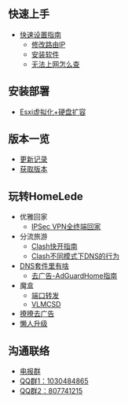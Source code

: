 ## 快速上手

* [快速设置指南](https://github.com/xiaoqingfengATGH/HomeLede/wiki/HomeLede-%E5%BC%80%E7%AE%B1%E6%89%8B%E5%86%8C)
    * [修改路由IP](https://github.com/xiaoqingfengATGH/HomeLede/wiki/HomeLede-%E5%BC%80%E7%AE%B1-%E5%9F%BA%E7%A1%80%E6%93%8D%E4%BD%9C-%E4%BF%AE%E6%94%B9%E8%B7%AF%E7%94%B1IP)
    * [安装软件](https://github.com/xiaoqingfengATGH/HomeLede/wiki/HomeLede-%E5%BC%80%E7%AE%B1-%E5%9F%BA%E7%A1%80%E6%93%8D%E4%BD%9C-%E5%AE%89%E8%A3%85%E8%BD%AF%E4%BB%B6)
    * [无法上网怎么查](https://github.com/xiaoqingfengATGH/HomeLede/wiki/%E6%97%A0%E6%B3%95%E4%B8%8A%E7%BD%91%E6%8E%92%E6%9F%A5%E5%AE%9D%E5%85%B8)

## 安装部署
* [Esxi虚拟化+硬盘扩容](https://github.com/xiaoqingfengATGH/HomeLede/wiki/HomeLede-%E5%BC%80%E7%AE%B1-%E5%9F%BA%E7%A1%80%E6%93%8D%E4%BD%9C-%E4%BD%BF%E7%94%A8Esxi%E8%99%9A%E6%8B%9F%E5%8C%96%E9%83%A8%E7%BD%B2)

## 版本一览

* [更新记录](https://github.com/xiaoqingfengATGH/HomeLede/wiki/HomeLede-%E9%87%8A%E6%94%BE%E8%AF%B4%E6%98%8E)
* [获取版本](https://github.com/xiaoqingfengATGH/HomeLede/wiki/HomeLede%E7%89%88%E6%9C%AC%E5%8F%91%E5%B8%83)

## 玩转HomeLede

* 优雅回家
	* [IPSec VPN全终端回家](https://github.com/xiaoqingfengATGH/HomeLede/wiki/%E5%A6%82%E4%BD%95%E4%BD%BF%E7%94%A8IPSecVPN%E5%AE%9E%E7%8E%B0%E5%A4%9A%E7%AB%AF%E6%8E%A5%E5%85%A5%E5%AE%B6%E5%BA%AD%E7%BD%91%E7%BB%9C)
* 分流旅游
	* [Clash快开指南](https://github.com/xiaoqingfengATGH/HomeLede/wiki/HomeLede-20200527-Clash%E9%A2%84%E8%A7%88%E7%89%88--%E5%BF%AB%E9%80%9FClash%E5%BC%80%E5%90%AF%E8%AF%B4%E6%98%8E)
	* [Clash不同模式下DNS的行为](https://github.com/xiaoqingfengATGH/HomeLede/wiki/Clash%E4%B8%8D%E5%90%8C%E8%BF%90%E8%A1%8C%E6%A8%A1%E5%BC%8F%E4%B8%8BDNS%E7%9A%84%E8%A1%8C%E4%B8%BA)
* [DNS套件里有啥](https://github.com/xiaoqingfengATGH/HomeLede/wiki/HomeLede-20200527-DNS%E6%96%B9%E6%A1%88%E8%AF%B4%E6%98%8E)
	* [去广告-AdGuardHome指南](https://github.com/xiaoqingfengATGH/HomeLede/wiki/HomeLede-DNS-AdGuardHome)
* 魔盒
  * [端口转发](https://github.com/xiaoqingfengATGH/HomeLede/wiki/%E7%8E%A9%E8%BD%ACHomeLede-%E7%AB%AF%E5%8F%A3%E8%BD%AC%E5%8F%91)
  * [VLMCSD](https://github.com/xiaoqingfengATGH/HomeLede/wiki/%E7%8E%A9%E8%BD%ACHomeLede-VLMCSD)
* [撩撩去广告](https://github.com/xiaoqingfengATGH/HomeLede/wiki/%E6%BC%AB%E8%B0%88%E5%8E%BB%E5%B9%BF%E5%91%8A%EF%BC%8C%E5%8E%9F%E7%90%86%E5%8F%8A%E9%81%BF%E5%9D%91%E6%8C%87%E5%8D%97)
* [懒人升级](https://github.com/xiaoqingfengATGH/HomeLede/wiki/HomeLede%E6%87%92%E4%BA%BA%E5%8D%87%E7%BA%A7%E6%8C%87%E5%8D%97)

## 沟通联络

* [电报群](https://t.me/t_homelede)
* [QQ群1：1030484865](https://jq.qq.com/?_wv=1027&k=PtlQp9Z9)
* [QQ群2：807741215](https://jq.qq.com/?_wv=1027&k=z9phzgtx)